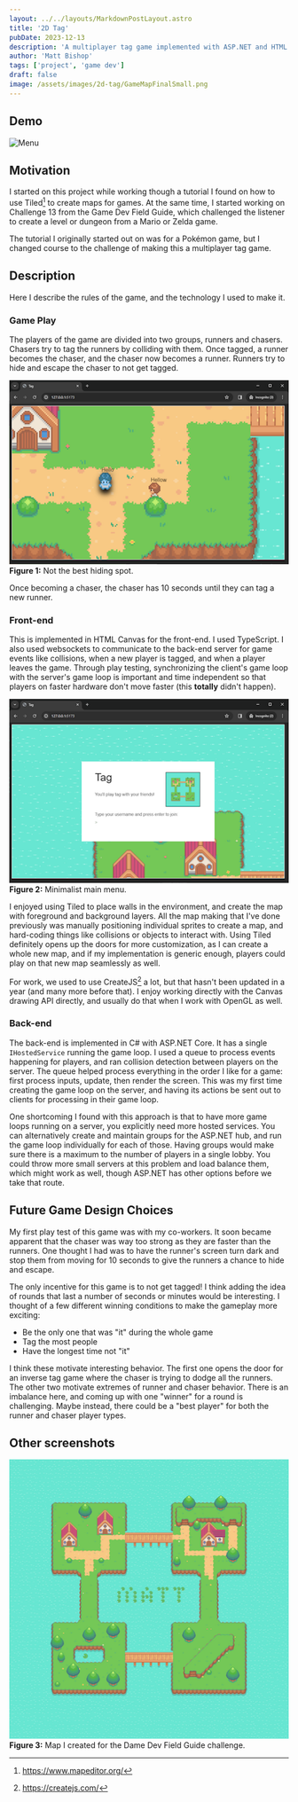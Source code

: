 ```yaml
---
layout: ../../layouts/MarkdownPostLayout.astro
title: '2D Tag'
pubDate: 2023-12-13
description: 'A multiplayer tag game implemented with ASP.NET and HTML Canvas.'
author: 'Matt Bishop'
tags: ['project', 'game dev']
draft: false
image: /assets/images/2d-tag/GameMapFinalSmall.png
---
```


## Demo

![Menu](/assets/images/2d-tag/tag-demo.gif)

## Motivation

I started on this project while working though a tutorial I found on how to use Tiled[^tiled] to create maps for games.
At the same time, I started working on Challenge 13 from the Game Dev Field Guide,
which challenged the listener to create a level or dungeon from a Mario or Zelda game.

The tutorial I originally started out on was for a Pokémon game,
but I changed course to the challenge of making this a multiplayer tag game.

## Description

Here I describe the rules of the game, and the technology I used to make it.

### Game Play

The players of the game are divided into two groups, runners and chasers.
Chasers try to tag the runners by colliding with them.
Once tagged, a runner becomes the chaser, and the chaser now becomes a runner.
Runners try to hide and escape the chaser to not get tagged.

![Runner view](/public/assets/images/2d-tag/runner.png)
**Figure 1:** Not the best hiding spot.

Once becoming a chaser, the chaser has 10 seconds until they can tag a new runner.

### Front-end

This is implemented in HTML Canvas for the front-end.
I used TypeScript.
I also used websockets to communicate to the back-end server for game events like collisions,
when a new player is tagged, and when a player leaves the game.
Through play testing,
synchronizing the client's game loop with the server's game loop is important and time independent
so that players on faster hardware don't move faster
(this **totally** didn't happen).

![Menu](/public/assets/images/2d-tag/menu.png)
**Figure 2:** Minimalist main menu.

I enjoyed using Tiled to place walls in the environment, and create the map with foreground and background layers.
All the map making that I've done previously was manually positioning individual sprites to create a map,
and hard-coding things like collisions or objects to interact with.
Using Tiled definitely opens up the doors for more customization, as I can create a whole new map,
and if my implementation is generic enough, players could play on that new map seamlessly as well.

For work, we used to use CreateJS[^createjs] a lot, but that hasn't been updated in a year (and many more before that).
I enjoy working directly with the Canvas drawing API directly, and usually do that when I work with OpenGL as well.

### Back-end

The back-end is implemented in C# with ASP.NET Core.
It has a single `IHostedService` running the game loop.
I used a queue to process events happening for players, and ran collision detection between players on the server.
The queue helped process everything in the order I like for a game: first process inputs, update,
then render the screen.
This was my first time creating the game loop on the server,
and having its actions be sent out to clients for processing in their game loop.

One shortcoming I found with this approach is that to have more game loops running on a server,
you explicitly need more hosted services.
You can alternatively create and maintain groups for the ASP.NET hub,
and run the game loop individually for each of those.
Having groups would make sure there is a maximum to the number of players in a single lobby.
You could throw more small servers at this problem and load balance them,
which might work as well, though ASP.NET has other options before we take that route.

## Future Game Design Choices

My first play test of this game was with my co-workers.
It soon became apparent that the chaser was way too strong as they are faster than the runners.
One thought I had was to have the runner's screen turn dark
and stop them from moving for 10 seconds to give the runners a chance to hide and escape.

The only incentive for this game is to not get tagged!
I think adding the idea of rounds that last a number of seconds or minutes would be interesting.
I thought of a few different winning conditions to make the gameplay more exciting:

- Be the only one that was "it" during the whole game
- Tag the most people
- Have the longest time not "it"

I think these motivate interesting behavior.
The first one opens the door for an inverse tag game where the chaser is trying to dodge all the runners.
The other two motivate extremes of runner and chaser behavior.
There is an imbalance here, and coming up with one "winner" for a round is challenging.
Maybe instead, there could be a "best player" for both the runner and chaser player types.

## Other screenshots

![Final map](/public/assets/images/2d-tag/GameMapFinal.png)
**Figure 3:** Map I created for the Dame Dev Field Guide challenge.

[^tiled]: https://www.mapeditor.org/
[^createjs]: https://createjs.com/

